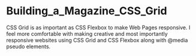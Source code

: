 # Building_a_Magazine_CSS_Grid
CSS Grid is as important as CSS Flexbox to make Web Pages responsive. I feel more comfortable with making creative and most importantly responsive websites using CSS Grid and CSS Flexbox along with @media pseudo elements.
